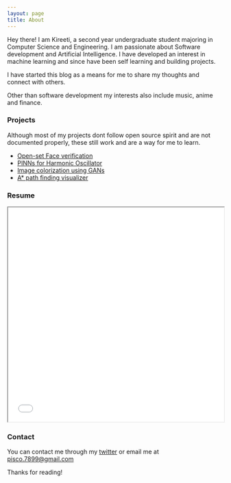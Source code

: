 ```yaml
---
layout: page
title: About
---
```


Hey there! I am Kireeti, a second year undergraduate student majoring in Computer Science and Engineering. I am passionate about Software development and Artificial Intelligence. I have developed an interest in machine learning and since have been self learning and building projects.

I have started this blog as a means for me to share my thoughts and connect with others.

Other than software development my interests also include music, anime and finance.

### Projects

Although most of my projects dont follow open source spirit and are not documented properly, these still work and are a way for me to learn.

* [Open-set Face verification](https://github.com/kir-7/Openset-Face-Verification)
* [PINNs for Harmonic Oscillator](https://github.com/kir-7/HarmonicOscillator)
* [Image colorization using GANs](https://github.com/kir-7/Image-Colorization)
* [A* path finding visualizer](https://github.com/kir-7/A_star-pathfinding)

### Resume

<iframe src="assets\Resume (2).pdf" width="100%" height="500px" ></iframe>

### Contact

You can contact me through my [twitter](https://twitter.com/kireeti___) or email me at pisco.7899@gmail.com

Thanks for reading!
